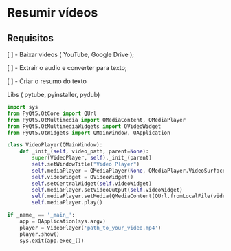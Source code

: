 # Resumir vídeos

## Requisitos

[ ] - Baixar videos ( YouTube, Google Drive );

[ ] - Extrair o audio e converter para texto;

[ ] - Criar o resumo do texto

Libs ( pytube, pyinstaller,  pydub) 


```python
import sys
from PyQt5.QtCore import QUrl
from PyQt5.QtMultimedia import QMediaContent, QMediaPlayer
from PyQt5.QtMultimediaWidgets import QVideoWidget
from PyQt5.QtWidgets import QMainWindow, QApplication

class VideoPlayer(QMainWindow):
    def _init_(self, video_path, parent=None):
        super(VideoPlayer, self)._init_(parent)
        self.setWindowTitle("Video Player")
        self.mediaPlayer = QMediaPlayer(None, QMediaPlayer.VideoSurface)
        self.videoWidget = QVideoWidget()
        self.setCentralWidget(self.videoWidget)
        self.mediaPlayer.setVideoOutput(self.videoWidget)
        self.mediaPlayer.setMedia(QMediaContent(QUrl.fromLocalFile(video_path)))
        self.mediaPlayer.play()

if _name_ == '_main_':
    app = QApplication(sys.argv)
    player = VideoPlayer('path_to_your_video.mp4')  
    player.show()
    sys.exit(app.exec_())
```
